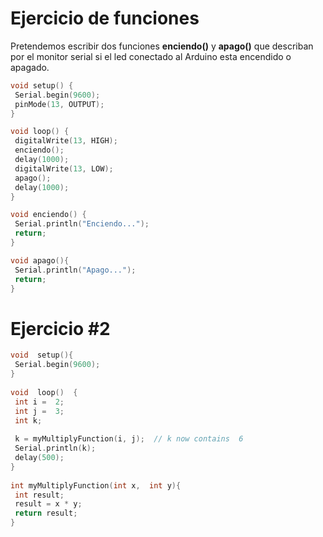 # Ejercicio de funciones

Pretendemos escribir dos funciones **enciendo()** y **apago()** que describan por el monitor serial si el led conectado al Arduino esta encendido o apagado. 

```c
void setup() {
 Serial.begin(9600);
 pinMode(13, OUTPUT);
}

void loop() {
 digitalWrite(13, HIGH);
 enciendo();
 delay(1000);
 digitalWrite(13, LOW);
 apago();
 delay(1000);
}

void enciendo() {
 Serial.println("Enciendo...");
 return;
}

void apago(){
 Serial.println("Apago...");
 return;
}
```
# Ejercicio #2

```c
void  setup(){  
 Serial.begin(9600);  
}  
  
void  loop()  {  
 int i =  2;  
 int j =  3;  
 int k;  
  
 k = myMultiplyFunction(i, j);  // k now contains  6  
 Serial.println(k);  
 delay(500);  
}  
  
int myMultiplyFunction(int x,  int y){  
 int result;  
 result = x * y;  
 return result;  
}
```
<!--stackedit_data:
eyJoaXN0b3J5IjpbLTE2NTEzMzU5NDAsLTE2NTEzMzU5NDAsMj
I1MjExNzkwLC0xMTc2OTQ4MDI1LC0xOTc4MzcwODNdfQ==
-->